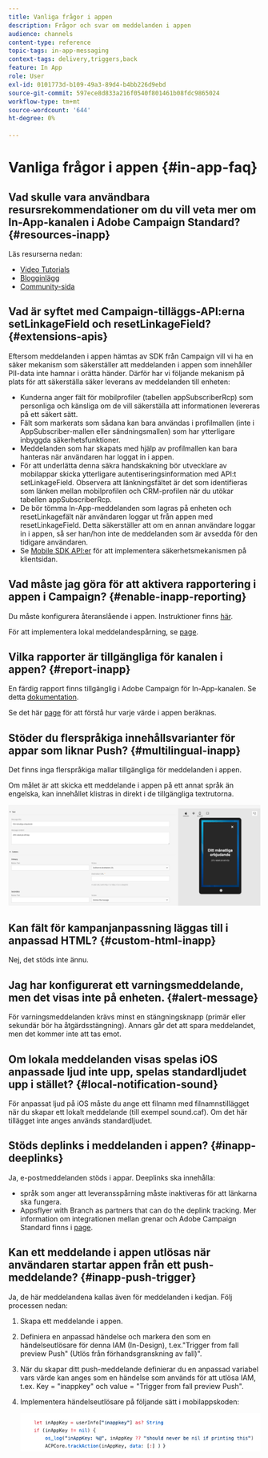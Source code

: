 ```yaml
---
title: Vanliga frågor i appen
description: Frågor och svar om meddelanden i appen
audience: channels
content-type: reference
topic-tags: in-app-messaging
context-tags: delivery,triggers,back
feature: In App
role: User
exl-id: 0101773d-b109-49a3-89d4-b4bb226d9ebd
source-git-commit: 597ece8d833a216f0540f801461b08fdc9865024
workflow-type: tm+mt
source-wordcount: '644'
ht-degree: 0%

---
```


# Vanliga frågor i appen {#in-app-faq}

## Vad skulle vara användbara resursrekommendationer om du vill veta mer om In-App-kanalen i Adobe Campaign Standard? {#resources-inapp}

Läs resurserna nedan:

* [Video Tutorials](https://experienceleague.adobe.com/docs/campaign-standard-learn/tutorials/communication-channels/mobile/in-app/in-app-message-overview.html)
* [Blogginlägg](https://theblog.adobe.com/get-more-out-of-the-new-in-app-message-channel-from-adobe-campaign/)
* [Community-sida](https://experienceleaguecommunities.adobe.com/t5/adobe-campaign-standard/ct-p/adobe-campaign-standard-community)

## Vad är syftet med Campaign-tilläggs-API:erna setLinkageField och resetLinkageField? {#extensions-apis}

Eftersom meddelanden i appen hämtas av SDK från Campaign vill vi ha en säker mekanism som säkerställer att meddelanden i appen som innehåller PII-data inte hamnar i orätta händer. Därför har vi följande mekanism på plats för att säkerställa säker leverans av meddelanden till enheten:

* Kunderna anger fält för mobilprofiler (tabellen appSubscriberRcp) som personliga och känsliga om de vill säkerställa att informationen levereras på ett säkert sätt.
* Fält som markerats som sådana kan bara användas i profilmallen (inte i AppSubscriber-mallen eller sändningsmallen) som har ytterligare inbyggda säkerhetsfunktioner.
* Meddelanden som har skapats med hjälp av profilmallen kan bara hanteras när användaren har loggat in i appen.
* För att underlätta denna säkra handskakning bör utvecklare av mobilappar skicka ytterligare autentiseringsinformation med API:t setLinkageField. Observera att länkningsfältet är det som identifieras som länken mellan mobilprofilen och CRM-profilen när du utökar tabellen appSubscriberRcp.
* De bör tömma In-App-meddelanden som lagras på enheten och resetLinkagefält när användaren loggar ut från appen med resetLinkageField. Detta säkerställer att om en annan användare loggar in i appen, så ser han/hon inte de meddelanden som är avsedda för den tidigare användaren.
* Se [Mobile SDK API:er](https://developer.adobe.com/client-sdks/documentation/adobe-campaign-standard/api-reference/) för att implementera säkerhetsmekanismen på klientsidan.

## Vad måste jag göra för att aktivera rapportering i appen i Campaign? {#enable-inapp-reporting}

Du måste konfigurera återanslående i appen. Instruktioner finns [här](../../administration/using/configuring-rules-launch.md#inapp-tracking-postback).

För att implementera lokal meddelandespårning, se [page](../../administration/using/local-tracking.md).

## Vilka rapporter är tillgängliga för kanalen i appen? {#report-inapp}

En färdig rapport finns tillgänglig i Adobe Campaign för In-App-kanalen. Se detta [dokumentation](../../reporting/using/in-app-report.md).

Se det här [page](../../reporting/using/indicator-calculation.md#in-app-delivery) för att förstå hur varje värde i appen beräknas.

## Stöder du flerspråkiga innehållsvarianter för appar som liknar Push? {#multilingual-inapp}

Det finns inga flerspråkiga mallar tillgängliga för meddelanden i appen.

Om målet är att skicka ett meddelande i appen på ett annat språk än engelska, kan innehållet klistras in direkt i de tillgängliga textrutorna.

![](assets/faq_inapp.png)

## Kan fält för kampanjanpassning läggas till i anpassad HTML? {#custom-html-inapp}

Nej, det stöds inte ännu.

## Jag har konfigurerat ett varningsmeddelande, men det visas inte på enheten. {#alert-message}

För varningsmeddelanden krävs minst en stängningsknapp (primär eller sekundär bör ha åtgärdsstängning). Annars går det att spara meddelandet, men det kommer inte att tas emot.

## Om lokala meddelanden visas spelas iOS anpassade ljud inte upp, spelas standardljudet upp i stället? {#local-notification-sound}

För anpassat ljud på iOS måste du ange ett filnamn med filnamnstillägget när du skapar ett lokalt meddelande (till exempel sound.caf). Om det här tillägget inte anges används standardljudet.

## Stöds deplinks i meddelanden i appen? {#inapp-deeplinks}

Ja, e-postmeddelanden stöds i appar. Deeplinks ska innehålla:

* språk som anger att leveransspårning måste inaktiveras för att länkarna ska fungera.
* Appsflyer with Branch as partners that can do the deplink tracking. Mer information om integrationen mellan grenar och Adobe Campaign Standard finns i [page](https://help.branch.io/using-branch/docs/adobe-campaign-standard-1).

## Kan ett meddelande i appen utlösas när användaren startar appen från ett push-meddelande? {#inapp-push-trigger}

Ja, de här meddelandena kallas även för meddelanden i kedjan. Följ processen nedan:

1. Skapa ett meddelande i appen.

1. Definiera en anpassad händelse och markera den som en händelseutlösare för denna IAM (In-Design), t.ex.&quot;Trigger from fall preview Push&quot; (Utlös från förhandsgranskning av fall)&quot;.

1. När du skapar ditt push-meddelande definierar du en anpassad variabel vars värde kan anges som en händelse som används för att utlösa IAM, t.ex. Key = &quot;inappkey&quot; och value = &quot;Trigger from fall preview Push&quot;.

1. Implementera händelseutlösare på följande sätt i mobilappskoden:

   ![](assets/faq_inapp_2.png)
